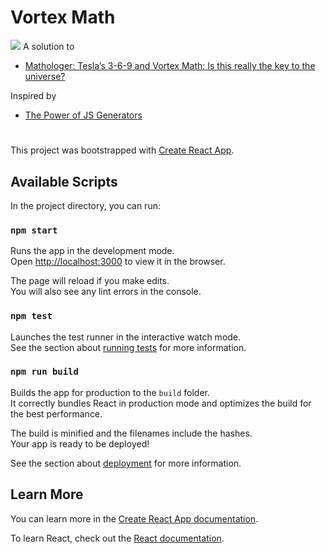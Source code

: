 # Vortex Math
[![](./public/7417-240-mod-mult.svg)](https://vortex.trevor.cloud/?mod=7417&mult=240&fg=%23e88473&bg=transparent&f=1xn)
A solution to

+ [Mathologer: Tesla’s 3-6-9 and Vortex Math: Is this really the key to the universe?](https://youtu.be/6ZrO90AI0c8)

Inspired by

+ [The Power of JS Generators](https://youtu.be/gu3FfmgkwUc)

# 

This project was bootstrapped with [Create React App](https://github.com/facebook/create-react-app).

## Available Scripts

In the project directory, you can run:

### `npm start`

Runs the app in the development mode.\
Open [http://localhost:3000](http://localhost:3000) to view it in the browser.

The page will reload if you make edits.\
You will also see any lint errors in the console.

### `npm test`

Launches the test runner in the interactive watch mode.\
See the section about [running tests](https://facebook.github.io/create-react-app/docs/running-tests) for more information.

### `npm run build`

Builds the app for production to the `build` folder.\
It correctly bundles React in production mode and optimizes the build for the best performance.

The build is minified and the filenames include the hashes.\
Your app is ready to be deployed!

See the section about [deployment](https://facebook.github.io/create-react-app/docs/deployment) for more information.


## Learn More

You can learn more in the [Create React App documentation](https://facebook.github.io/create-react-app/docs/getting-started).

To learn React, check out the [React documentation](https://reactjs.org/).
